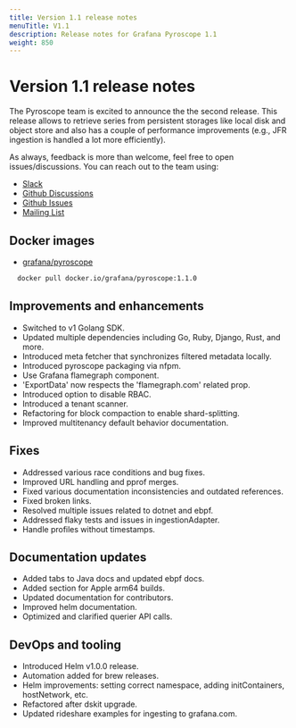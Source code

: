 ```yaml
---
title: Version 1.1 release notes
menuTitle: V1.1
description: Release notes for Grafana Pyroscope 1.1
weight: 850
---
```


# Version 1.1 release notes

The Pyroscope team is excited to announce the the second release. This release allows to retrieve series from persistent storages like local disk and object store and also has a couple of performance improvements (e.g., JFR ingestion is handled a lot more efficiently).

As always, feedback is more than welcome, feel free to open issues/discussions.
You can reach out to the team using:

- [Slack](https://grafana.slack.com/archives/C047CCW6YM8)
- [Github Discussions](https://github.com/grafana/pyroscope/discussions)
- [Github Issues](https://github.com/grafana/pyroscope/issues)
- [Mailing List](https://groups.google.com/g/pyroscope-team)

## Docker images

- [grafana/pyroscope](https://hub.docker.com/r/grafana/pyroscope/tags)

```bash
  docker pull docker.io/grafana/pyroscope:1.1.0
```

## Improvements and enhancements

- Switched to v1 Golang SDK.
- Updated multiple dependencies including Go, Ruby, Django, Rust, and more.
- Introduced meta fetcher that synchronizes filtered metadata locally.
- Introduced pyroscope packaging via nfpm.
- Use Grafana flamegraph component.
- 'ExportData' now respects the 'flamegraph.com' related prop.
- Introduced option to disable RBAC.
- Introduced a tenant scanner.
- Refactoring for block compaction to enable shard-splitting.
- Improved multitenancy default behavior documentation.

## Fixes

- Addressed various race conditions and bug fixes.
- Improved URL handling and pprof merges.
- Fixed various documentation inconsistencies and outdated references.
- Fixed broken links.
- Resolved multiple issues related to dotnet and ebpf.
- Addressed flaky tests and issues in ingestionAdapter.
- Handle profiles without timestamps.

## Documentation updates

- Added tabs to Java docs and updated ebpf docs.
- Added section for Apple arm64 builds.
- Updated documentation for contributors.
- Improved helm documentation.
- Optimized and clarified querier API calls.

## DevOps and tooling

- Introduced Helm v1.0.0 release.
- Automation added for brew releases.
- Helm improvements: setting correct namespace, adding initContainers, hostNetwork, etc.
- Refactored after dskit upgrade.
- Updated rideshare examples for ingesting to grafana.com.